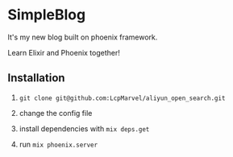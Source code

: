 # SimpleBlog

It's my new blog built on phoenix framework. 

Learn Elixir and Phoenix together!


## Installation

1. `git clone git@github.com:LcpMarvel/aliyun_open_search.git`

2. change the config file

3. install dependencies with `mix deps.get`

4. run `mix phoenix.server`
